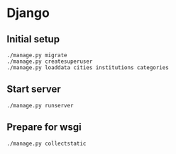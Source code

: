 # Django

## Initial setup

```
./manage.py migrate
./manage.py createsuperuser
./manage.py loaddata cities institutions categories
```

## Start server

```
./manage.py runserver
```

## Prepare for wsgi

```
./manage.py collectstatic
```
